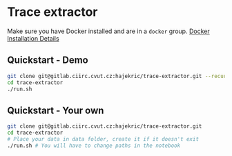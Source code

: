 # Trace extractor 

Make sure you have Docker installed and are in a `docker` group. [Docker Installation Details](https://wiki.archlinux.org/title/docker#Installation)

## Quickstart - Demo

```bash
git clone git@gitlab.ciirc.cvut.cz:hajekric/trace-extractor.git --recursive
cd trace-extractor
./run.sh
```

## Quickstart - Your own

```bash
git clone git@gitlab.ciirc.cvut.cz:hajekric/trace-extractor.git
cd trace-extractor
# Place your data in data folder, create it if it doesn't exit
./run.sh # You will have to change paths in the notebook
```
